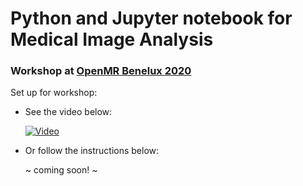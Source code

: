 # Python and Jupyter notebook for Medical Image Analysis

### Workshop at [OpenMR Benelux 2020](https://openmrbenelux.github.io/page-openmrb-2020/)


Set up for workshop: 

- See the video below: 

  [![Video](https://img.youtube.com/vi/UNFvChDn6mk/0.jpg)](https://youtu.be/UNFvChDn6mk)
  
- Or follow the instructions below:   

  ~ coming soon! ~
